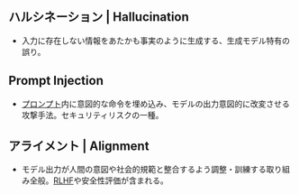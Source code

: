 <!-- 記事URL:https://github.com/takata150802/tech_glossary/blob/main/output/ai/llm-ethics-safety.md# -->

## ハルシネーション | Hallucination<a id="44OP44Or44K344ON44O844K344On44OzIHwgSGFsbHVjaW5hdGlvbg=="></a>

- 入力に存在しない情報をあたかも事実のように生成する、生成モデル特有の誤り。

## Prompt Injection<a id="UHJvbXB0IEluamVjdGlvbg=="></a>

- <a href="https://github.com/takata150802/tech_glossary/blob/main/output/ai/llm.md#44OX44Ot44Oz44OX44OIIHwgUHJvbXB0">プロンプト</a>内に意図的な命令を埋め込み、モデルの出力意図的に改変させる攻撃手法。セキュリティリスクの一種。

## アライメント | Alignment<a id="44Ki44Op44Kk44Oh44Oz44OIIHwgQWxpZ25tZW50"></a>

- モデル出力が人間の意図や社会的規範と整合するよう調整・訓練する取り組み全般。<a href="https://github.com/takata150802/tech_glossary/blob/main/output/ai/llm-training.md#UkxIRiB8IFJlaW5mb3JjZW1lbnQgTGVhcm5pbmcgZnJvbSBIdW1hbiBGZWVkYmFjaw==">RLHF</a>や安全性評価が含まれる。
